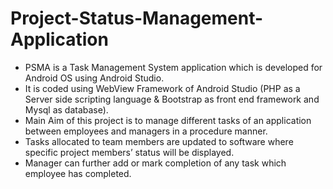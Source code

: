 # Project-Status-Management-Application
* PSMA is a Task Management System application which is developed for Android OS using
Android Studio. 
* It is coded using WebView Framework of Android Studio (PHP as a Server side
scripting language & Bootstrap as front end framework and Mysql as database). 
* Main Aim of this
project is to manage different tasks of an application between employees and managers in a
procedure manner. 
* Tasks allocated to team members are updated to software where specific project
members’ status will be displayed. 
* Manager can further add or mark completion of any task which
employee has completed.
